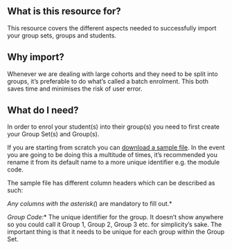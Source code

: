 <!-- 
Here are some comments
 -->

## What is this resource for?

This resource covers the different aspects needed to successfully import your group sets, groups and students.

## Why import?

Whenever we are dealing with large cohorts and they need to be split into groups, it’s preferable to do what’s called a batch enrolment. This both saves time and minimises the risk of user error.

## What do I need?

In order to enrol your student(s) into their group(s) you need to first create your Group Set(s) and Group(s).

If you are starting from scratch you can [download a sample file](https://learningcentral.cf.ac.uk/webapps/bb-group-mgmt-LEARN/help/ultra/sample_groups.csv). In the event you are going to be doing this a multitude of times, it’s recommended you rename it from its default name to a more unique identifier e.g. the module code.

The sample file has different column headers which can be described as such:

*Any columns with the asterisk(*) are mandatory to fill out.*

**Group Code*:** The unique identifier for the group. It doesn’t show anywhere so you could call it Group 1, Group 2, Group 3 etc. for simplicity’s sake. The important thing is that it needs to be unique for each group within the Group Set.